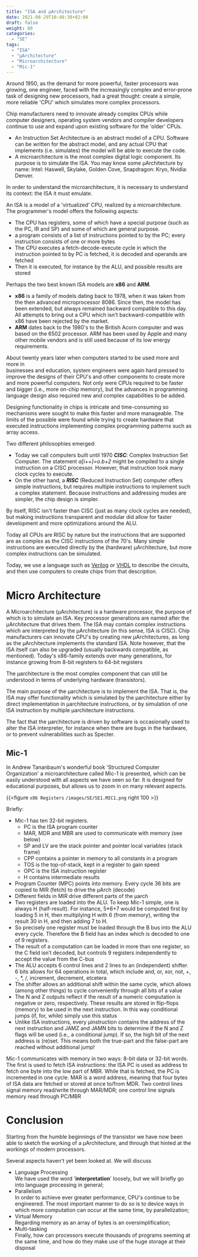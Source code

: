 ```yaml
---
title: "ISA and µArchitecture"
date: 2021-08-29T10:40:38+02:00
draft: false
weight: 80
categories:
  - "SE"
tags:
  - "ISA"
  - "µArchitecture"
  - "Microarchitecture"
  - "Mic-1"
---
```

Around 1950, as the demand for more powerful, faster processors was growing, one engineer, faced with the increasingly complex and error-prone task of designing new processors, had a great thought: create a simple, more reliable 'CPU' which simulates more complex processors.

Chip manufacturers need to innovate already complex CPUs while computer designers, operating system vendors and compiler developers continue to use and expand upon existing software for the 'older' CPUs.

* An Instruction Set Architecture is an abstract model of a CPU. Software can be written for the abstract model, and any actual CPU that implements (i.e. simulates) the model will be able to execute the code.
* A microarchitecture is the most complex digital logic component. Its purpose is to simulate the ISA. You may know some µArchitecture by name: Intel: Haswell, Skylake, Golden Cove, Snapdragon: Kryo, Nvidia: Denver.

In order to understand the microarchitecture, it is necessary to understand its context: the ISA it must emulate.

An ISA is a model of a 'virtualized' CPU, realized by a microarchitecture. The programmer's model offers the following aspects:

* The CPU has registers, some of which have a special purpose (such as the PC, IR and SP) and some of which are general purpose.
* a program consists of a list of instructions pointed to by the PC; every instruction consists of one or more bytes
* The CPU executes a fetch-decode-execute cycle in which the instruction pointed to by PC is fetched, it is decoded and operands are fetched
* Then it is executed, for instance by the ALU, and possible results are stored

Perhaps the two best known ISA models are **x86** and **ARM**. 

* **x86** is a family of models dating back to 1978, when it was taken from the then advanced microprocessor 8086. Since then, the model has been extended, but always remained backward compatible to this day. All attempts to bring out a CPU which isn't backward-compatible with x86 have been rejected by the market.
* **ARM** dates back to the 1980's to the British Acorn computer and was based on the 6502 processor. ARM has been used by Apple and many other mobile vendors and is still used because of its low energy requirements.

About twenty years later when computers started to be used more and more in  
businesses and education, system engineers were again hard pressed to improve the designs of their CPU's and other components to create more and more powerful computers. Not only were CPUs required to be faster and bigger (i.e., more on-chip memory), but the advances in programming language design also required new and complex capabilities to be added.

Designing functionality in chips is intricate and time-consuming so mechanisms were sought to make this faster and more manageable. The limits of the possible were found while trying to create hardware that executed instructions implementing complex programming patterns such as array access.

Two different philosophies emerged:

* Today we call computers built until 1970 ***CISC***: Complex Instruction Set Computer. The statement *a[i++]=o.b+2* might be compiled to a single instruction on a CISC processor. However, that instruction took many clock cycles to execute.
* On the other hand, a ***RISC*** (Reduced Instruction Set) computer offers simple instructions, but requires multiple instructions to implement such a complex statement. Because instructions and addressing modes are simpler, the chip design is simpler.

By itself, RISC isn't faster than CISC (just as many clock cycles are needed), but making instructions transparent and modular did allow for faster development and more optimizations around the ALU.

Today all CPUs are RISC by nature but the instructions that are supported are as complex as the CISC instructions of the 70's. Many simple instructions are executed directly by the (hardware) µArchitecture, but more complex instructions can be simulated. 

Today, we use a language such as [Verilog](http://www.verilog.com/) or [VHDL](https://en.wikipedia.org/wiki/VHDL) to describe the circuits, and then use computers to create chips from that description. 


# Micro Architecture
A Microarchitecture (µArchitecture) is a hardware processor, the purpose of which is to simulate an ISA. Key processor generations are named after the µArchitecture that drives them. The ISA may contain complex instructions which are interpreted by the µArchitecture (in this sense, ISA is CISC). Chip manufacturers can innovate CPU's by creating new µArchitectures, as long as the µArchitecture implements the standard ISA. Note however, that the ISA itself can also be upgraded (usually backwards compatible, as mentioned). Today's x86-family extends over many generations, for instance growing from 8-bit registers to 64-bit registers

The µarchitecture is the most complex component that can still be understood in terms of underlying hardware (transistors). 

The main purpose of the µarchitecture is to implement the ISA. That is, the ISA may offer functionality which is simulated by the μarchitecture either by direct implementation in μarchitecture instructions, or by simulation of one ISA instruction by multiple μarchitecture instructions.

The fact that the µarchitecture is driven by software is occasionally used to alter the ISA interpreter, for instance when there are bugs in the hardware, or to prevent vulnerabilities such as Specter.

## Mic-1

In Andrew Tananbaum's wonderful book 'Structured Computer Organization' a microarchitecture called Mic-1 is presented, which can be easily understood with all aspects we have seen so far. It is designed for educational purposes, but allows us to zoom in on many relevant aspects.

{{<figure `x86 Registers` `/images/SE/SE1.MIC1.png` right 100 >}}

Briefly:

* Mic-1 has ten 32-bit registers.
    * PC is the ISA program counter
    * MAR, MDR and MBR are used to communicate with memory (see below)
    * SP and LV are the stack pointer and pointer local variables (stack frame)
    * CPP contains a pointer in memory to all constants in a program
    * TOS is the top-of-stack, kept in a register to gain speed
    * OPC is the ISA instruction register
    * H contains intermediate results 
* Program Counter (MPC) points into memory. Every cycle 36 bits are copied to MIR (fetch) to drive the µArch (decode)
* Different fields in MIR drive different parts of the µarch
* Two registers are loaded into the ALU. To keep Mic-1 simple, one is always H (half-result). For instance, 5*6+7 would be computed first by loading 5 in H, then multiplying H with 6 (from memory), writing the result 30 in H, and then adding 7 to H.
* So precisely one register must be loaded through the B bus into the ALU every cycle. Therefore the B field has an index which is decoded to one of 9 registers.
* The result of a computation can be loaded in more than one register, so the C field isn’t decoded, but controls 9 registers independently to accept the value from the C-bus
* The ALU accepts 6 control lines and 2 lines to an (independent) shifter. 6 bits allows for 64 operations in total, which include and, or, xor, not, +, -, *, /, increment, decrement, etcetera
* The shifter allows an additional shift within the same cycle, which allows (among other things) to cycle conveniently through all bits of a value
* The N and Z outputs reflect if the result of a numeric computation is negative or zero, respectively. These results are stored in flip-flops (memory) to be used in the next instruction. In this way conditional jumps (if, for, while) simply use this status
* Unlike ISA instructions, every µinstruction contains the address of the next instruction and JAMZ and JAMN bits to determine if the N and Z flags will be used (i.e., a conditional jump). If so, the high bit of the next address is (re)set. This means both the true-part and the false-part are reached without additional jump!

Mic-1 communicates with memory in two ways: 8-bit data or 32-bit words. The first is used to fetch ISA instructions: the ISA PC is used as address to fetch one byte into the low part of MBR. While that is fetched, the PC is incremented in one cycle. MAR is a word address, meaning that four bytes of ISA data are fetched or stored at once to/from MDR. Two control lines signal memory read/write through MAR/MDR; one control line signals memory read through PC/MBR

# Conclusion
Starting from the humble beginnings of the transistor we have now been able to sketch the working of a µArchitecture, and through that hinted at the workings of modern processors.

Several aspects haven't yet been looked at. We will discuss

* Language Processing  
We have used the word '**interpretation**' loosely, but we will briefly go into language processing in general;
* Parallelism  
In order to achieve ever greater performance, CPU's continue to be engineered. The most important manner to do so is to device ways in which more computation can occur at the same time, by parallelization;
* Virtual Memory  
Regarding memory as an array of bytes is an oversimplification;
* Multi-tasking  
Finally, how can processors execute thousands of programs seeming at the same time, and how do they make use of the huge storage at their disposal



